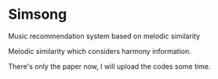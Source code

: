 # Simsong
Music recommendation system based on melodic similarity

Melodic similarity which considers harmony information.

There's only the paper now, I will upload the codes some time.
